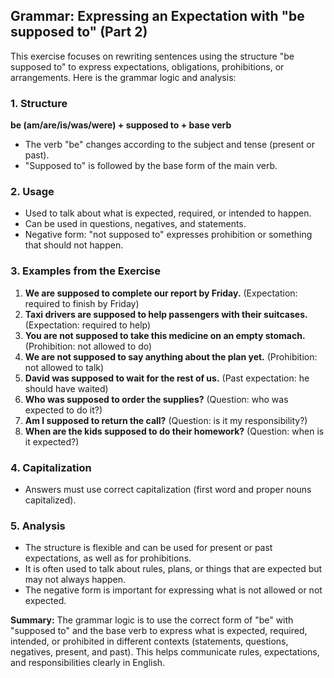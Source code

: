 ## Grammar: Expressing an Expectation with "be supposed to" (Part 2)

This exercise focuses on rewriting sentences using the structure "be supposed to" to express expectations, obligations, prohibitions, or arrangements. Here is the grammar logic and analysis:

### 1. Structure
**be (am/are/is/was/were) + supposed to + base verb**
- The verb "be" changes according to the subject and tense (present or past).
- "Supposed to" is followed by the base form of the main verb.

### 2. Usage
- Used to talk about what is expected, required, or intended to happen.
- Can be used in questions, negatives, and statements.
- Negative form: "not supposed to" expresses prohibition or something that should not happen.

### 3. Examples from the Exercise
1. **We are supposed to complete our report by Friday.** (Expectation: required to finish by Friday)
2. **Taxi drivers are supposed to help passengers with their suitcases.** (Expectation: required to help)
3. **You are not supposed to take this medicine on an empty stomach.** (Prohibition: not allowed to do)
4. **We are not supposed to say anything about the plan yet.** (Prohibition: not allowed to talk)
5. **David was supposed to wait for the rest of us.** (Past expectation: he should have waited)
6. **Who was supposed to order the supplies?** (Question: who was expected to do it?)
7. **Am I supposed to return the call?** (Question: is it my responsibility?)
8. **When are the kids supposed to do their homework?** (Question: when is it expected?)

### 4. Capitalization
- Answers must use correct capitalization (first word and proper nouns capitalized).

### 5. Analysis
- The structure is flexible and can be used for present or past expectations, as well as for prohibitions.
- It is often used to talk about rules, plans, or things that are expected but may not always happen.
- The negative form is important for expressing what is not allowed or not expected.

**Summary:**
The grammar logic is to use the correct form of "be" with "supposed to" and the base verb to express what is expected, required, intended, or prohibited in different contexts (statements, questions, negatives, present, and past). This helps communicate rules, expectations, and responsibilities clearly in English.
